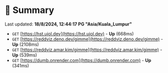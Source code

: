# 📖 Summary
Last updated: **18/8/2024, 12:44:17 PG "Asia/Kuala_Lumpur"**

- `GET` [https://hst.ujol.dev](https://hst.ujol.dev) - **Up** (668ms)
- `GET` [https://reddviz.deno.dev/gimme](https://reddviz.deno.dev/gimme) - **Up** (2108ms)
- `GET` [https://reddviz.amar.kim/gimme](https://reddviz.amar.kim/gimme) - **Up** (539ms)
- `GET` [https://dumb.onrender.com](https://dumb.onrender.com) - **Up** (341ms)
